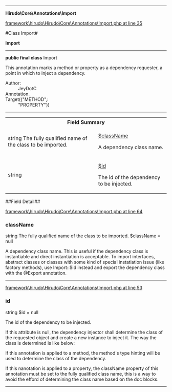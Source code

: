 

- - -

**Hirudo\Core\Annotations\Import**


<a href="https://github.com/JeyDotC/Hirudo/blob/master/framework/hirudo/Hirudo/Core/Annotations/Import.php#L35" target='_blank'>framework\hirudo\Hirudo\Core\Annotations\Import.php at line 35</a>

#Class Import#

**Import**




- - -

<p><strong>public final  class</strong> <span>Import</span></p>

<div class="comment" id="overview_description"><p>This annotation marks a method or property as a dependency requester, a point in which
to inject a dependency.</p></div>

<dl>
<dt>Author:</dt>
<dd>JeyDotC</dd>
<dt>Annotation.</dt>
<dt>Target({"METHOD",:</dt>
<dd>"PROPERTY"})</dd>
</dl>


<hr />



<table id="summary_field">
<tr><th colspan="2">Field Summary</th></tr>
<tr>
<td><span class='k'></span> <span class='nx'>string The fully qualified name of the class to be imported.</span></td>
<td class="description"><p class="name" ><a href="https://github.com/JeyDotC/Hirudo-docs/blob/master/Hirudo/Core/Annotations/Import.md#classname"> $className</a>
                                </p><p class="description">A dependency class name. </p></td>
</tr>
<tr>
<td><span class='k'></span> <span class='nx'>string</span></td>
<td class="description"><p class="name" ><a href="https://github.com/JeyDotC/Hirudo-docs/blob/master/Hirudo/Core/Annotations/Import.md#id"> $id</a>
                                </p><p class="description">The id of the dependency to be injected.
</p></td>
</tr>
</table>

##Field Detail##

<a href="https://github.com/JeyDotC/Hirudo/blob/master/framework/hirudo/Hirudo/Core/Annotations/Import.php#L64" target='_blank'>framework\hirudo\Hirudo\Core\Annotations\Import.php at line 64</a>

<h3 id="className">className</h3>
<span class='k'></span> <span class='nx'>string The fully qualified name of the class to be imported.</span><span class='no'> $className</span><span class='o'> = null</span>

<div class="details">
<p>A dependency class name. This is useful if the dependency class is instantiable
and direct instantiation is acceptable. To import interfaces, abstract
classes or classes with some kind of special instatiation issue
(like factory methods), use Import::$id instead and export the dependency
class with the @Export annotation.</p>
</div>

- - -


<a href="https://github.com/JeyDotC/Hirudo/blob/master/framework/hirudo/Hirudo/Core/Annotations/Import.php#L53" target='_blank'>framework\hirudo\Hirudo\Core\Annotations\Import.php at line 53</a>

<h3 id="id">id</h3>
<span class='k'></span> <span class='nx'>string</span><span class='no'> $id</span><span class='o'> = null</span>

<div class="details">
<p>The id of the dependency to be injected.</p><p>If this attribute is null, the dependency injector shall determine the class
of the requested object and create a new instance to inject it. The way the class is
determined is like below:</p><p>If this annotation is applied to a method, the method's type hinting will be used
to determine the class of the dependency.</p><p>If this nanotation is applied to a property, the className property of this annotation
must be set to the fully qualified class name, this is a way to avoid the efford
of determining the class name based on the doc blocks.</p>
</div>

- - -

